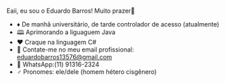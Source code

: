 Eaii, eu sou o Eduardo Barros! Muito prazer🤝
- ♦️  De manhã universitário, de tarde controlador de acesso (atualmente)
- 🕮 Aprimorando a liguaguem Java
- ❤️ Craque na linguagem C#
- 💌 Contate-me no meu email profissional: eduardobarros13576@gmail.com
- 📱 WhatsApp:(11) 91316-2324
- ♂️ Pronomes: ele/dele (homem hétero cisgênero)

